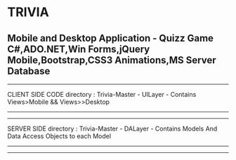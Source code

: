 # TRIVIA
Mobile and Desktop Application - Quizz Game 
C#,ADO.NET,Win Forms,jQuery Mobile,Bootstrap,CSS3 Animations,MS Server Database 
------------------------
-----------------------
CLIENT SIDE CODE  directory :
Trivia-Master - UILayer - Contains Views>Mobile && Views>>Desktop
________________________________
---------------------------
SERVER SIDE  directory : 
Trivia-Master - DALayer - Contains Models And Data Access Objects to each Model
_______________________________
---------------------------



